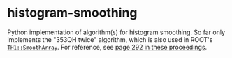 # histogram-smoothing

Python implementation of algorithm(s) for histogram smoothing. So far only implements the "353QH twice" algorithm, which is also used in ROOT's [`TH1::SmoothArray`](https://root.cern.ch/doc/master/TH1_8cxx_source.html#l06723).
For reference, see [page 292 in these proceedings](http://cds.cern.ch/record/186223).
